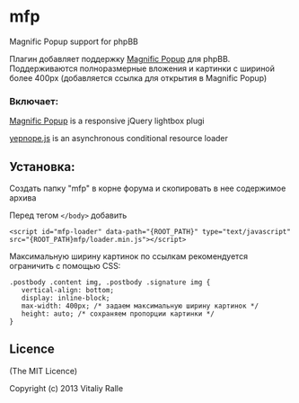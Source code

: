 # mfp

Magnific Popup support for phpBB

Плагин добавляет поддержку [Magnific Popup](http://dimsemenov.com/plugins/magnific-popup/)  для phpBB. Поддерживаются полноразмерные вложения и картинки с шириной более 400px (добавляется ссылка для открытия в Magnific Popup)

### Включает:

[Magnific Popup](http://dimsemenov.com/plugins/magnific-popup/) is a responsive jQuery lightbox plugi

[yepnope.js](http://yepnopejs.com/) is an asynchronous conditional resource loader

## Установка:

Создать папку "mfp" в корне форума и скопировать в нее содержимое архива

Перед тегом `</body>` добавить 
```
<script id="mfp-loader" data-path="{ROOT_PATH}" type="text/javascript" src="{ROOT_PATH}mfp/loader.min.js"></script>
```

Максимальную ширину картинок по ссылкам рекомендуется ограничить с помощью CSS:
```
.postbody .content img, .postbody .signature img {
   vertical-align: bottom;
   display: inline-block;
   max-width: 400px; /* задаем максимальную ширину картинок */
   height: auto; /* сохраняем пропорции картинки */
}
```

## Licence

(The MIT Licence)

Copyright (c) 2013 Vitaliy Ralle
